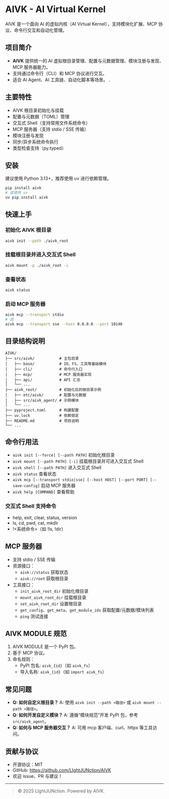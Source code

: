 # AIVK - AI Virtual Kernel

AIVK 是一个面向 AI 的虚拟内核（AI Virtual Kernel），支持模块化扩展、MCP 协议、命令行交互和自动化管理。

## 项目简介

- **AIVK** 提供统一的 AI 虚拟根目录管理、配置与元数据管理、模块注册与发现、MCP 服务器能力。
- 支持通过命令行（CLI）和 MCP 协议进行交互。
- 适合 AI Agent、AI 工具链、自动化脚本等场景。
.
## 主要特性

- AIVK 根目录初始化与挂载
- 配置与元数据（TOML）管理
- 交互式 Shell（支持常用文件系统命令）
- MCP 服务器（支持 stdio / SSE 传输）
- 模块注册与发现
- 同步/异步系统命令执行
- 类型检查支持（py.typed）

## 安装

建议使用 Python 3.13+，推荐使用 uv 进行依赖管理。

```bash
pip install aivk
# 或使用 uv
uv pip install aivk
```

## 快速上手

### 初始化 AIVK 根目录

```bash
aivk init --path ./aivk_root
```

### 挂载根目录并进入交互式 Shell

```bash
aivk mount -p ./aivk_root -i
```

### 查看状态

```bash
aivk status
```

### 启动 MCP 服务器

```bash
aivk mcp --transport stdio
# 或
aivk mcp --transport sse --host 0.0.0.0 --port 10140
```

## 目录结构说明

```
AIVK/
├── src/aivk/           # 主包目录
│   ├── base/           # IO、FS、工具等基础模块
│   ├── cli/            # 命令行入口
│   ├── mcp/            # MCP 服务器实现
│   ├── api/            # API 汇总
│   └── ...
├── aivk_root/          # 初始化后的根目录示例
│   ├── etc/aivk/       # 配置与元数据
│   ├── src/aivk_agent/ # 示例模块
│   └── ...
├── pyproject.toml      # 构建配置
├── uv.lock             # 依赖锁定
├── README.md           # 项目说明
└── ...
```

## 命令行用法

- `aivk init [--force] [--path PATH]`  初始化根目录
- `aivk mount [--path PATH] [-i]`      挂载根目录并可进入交互式 Shell
- `aivk shell [--path PATH]`           进入交互式 Shell
- `aivk status`                        查看状态
- `aivk mcp [--transport stdio|sse] [--host HOST] [--port PORT] [--save-config]`  启动 MCP 服务器
- `aivk help [COMMAND]`                查看帮助

### 交互式 Shell 支持命令

- help, exit, clear, status, version
- ls, cd, pwd, cat, mkdir
- !<系统命令>（如 !ls, !dir）

## MCP 服务器

- 支持 stdio / SSE 传输
- 资源接口：
  - `aivk://status`  获取状态
  - `aivk://root`    获取根目录
- 工具接口：
  - `init_aivk_root_dir`  初始化根目录
  - `mount_aivk_root_dir` 挂载根目录
  - `set_aivk_root_dir`   设置根目录
  - `get_config`、`get_meta`、`get_module_ids`  获取配置/元数据/模块列表
  - `ping`  测试连接

## AIVK MODULE 规范

1. AIVK MODULE 是一个 PyPI 包。
2. 基于 MCP 协议。
3. 命名规则：
   - PyPI 包名: `aivk_{id}`（如 `aivk_fs`）
   - 导入名称: `aivk_{id}`（如 `import aivk_fs`）

## 常见问题

- **Q: 如何自定义根目录？**
  A: 使用 `aivk init --path <路径>` 或 `aivk mount --path <路径>`。
- **Q: 如何开发自定义模块？**
  A: 遵循“模块规范”开发 PyPI 包，参考 `src/aivk_agent`。
- **Q: 如何与 MCP 服务器交互？**
  A: 可用 mcp 客户端、curl、httpx 等工具访问。

## 贡献与协议

- 开源协议：MIT
- GitHub: https://github.com/LIghtJUNction/AIVK
- 欢迎 issue、PR 与建议！

---

> © 2025 LIghtJUNction. Powered by AIVK.
